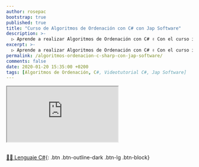 ```yaml
---
author: rosepac
bootstrap: true
published: true
title: "Curso de Algoritmos de Ordenación con C# con Jap Software"
description: >-
  ▷ Aprende a realizar Algoritmos de Ordenación con C# ✌️ Con el curso impartido por Jap Software
excerpt: >-
  ▷ Aprende a realizar Algoritmos de Ordenación con C# ✌️ Con el curso impartido por Jap Software
permalink: /algoritmos-ordenacion-c-sharp-con-jap-software/
comments: false
date: 2020-01-20 15:35:00 +0200
tags: [Algoritmos de Ordenación, C#, Videotutorial C#, Jap Software]
---
```


<div class="embed-responsive embed-responsive-16by9">
  <iframe class="embed-responsive-item" src="https://www.youtube-nocookie.com/embed/videoseries?list=PLLJJqiFt6VPpDjyj6V9E5JOribkM8VUN6" allowfullscreen></iframe>
</div><br/>

[👨‍💻 Lenguaje C#](/cursos-tecnologia/#c-c-c){: .btn .btn-outline-dark .btn-lg .btn-block}
